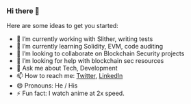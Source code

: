 ### Hi there 👋

Here are some ideas to get you started:

- 🔭 I’m currently working with Slither, writing tests
- 🌱 I’m currently learning Solidity, EVM, code auditing
- 👯 I’m looking to collaborate on Blockchain Security projects
- 🤔 I’m looking for help with blockchain sec resources
- 💬 Ask me about Tech, Development
- 📫 How to reach me: [Twitter](https://www.twitter.com/@triplea_black), [LinkedIn](https://www.linkedin.com/in/anuoluwapo-adeleke-75a705196/)
- 😄 Pronouns: He / His
- ⚡ Fun fact: I watch anime at 2x speed.
